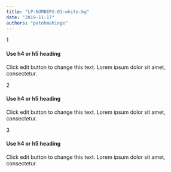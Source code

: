 ```yaml
---
title: "LP-NUMBERS-01-white-bg"
date: "2019-11-17"
authors: "patohmahinge"
---
```


1

#### Use h4 or h5 heading

Click edit button to change this text. Lorem ipsum dolor sit amet, consectetur.

2

#### Use h4 or h5 heading

Click edit button to change this text. Lorem ipsum dolor sit amet, consectetur.

3

#### Use h4 or h5 heading

Click edit button to change this text. Lorem ipsum dolor sit amet, consectetur.
